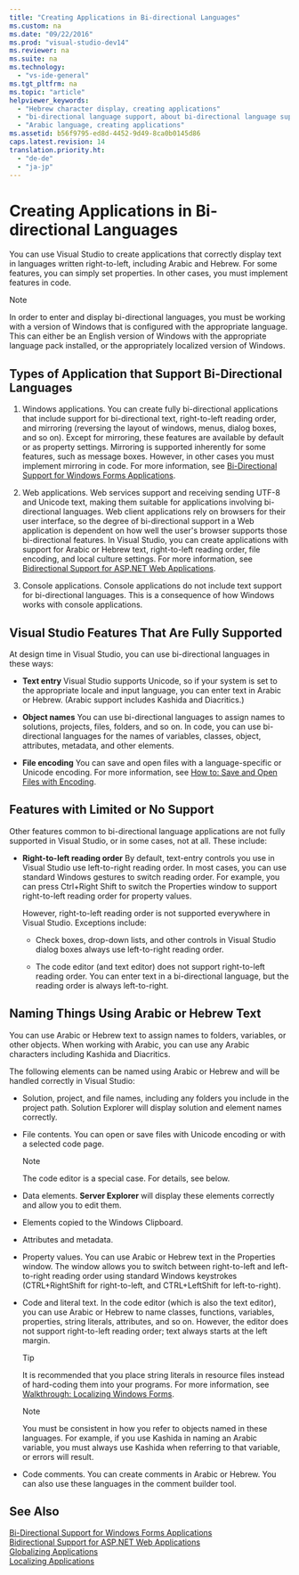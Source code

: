 ```yaml
---
title: "Creating Applications in Bi-directional Languages"
ms.custom: na
ms.date: "09/22/2016"
ms.prod: "visual-studio-dev14"
ms.reviewer: na
ms.suite: na
ms.technology: 
  - "vs-ide-general"
ms.tgt_pltfrm: na
ms.topic: "article"
helpviewer_keywords: 
  - "Hebrew character display, creating applications"
  - "bi-directional language support, about bi-directional language support"
  - "Arabic language, creating applications"
ms.assetid: b56f9795-ed8d-4452-9d49-8ca0b0145d86
caps.latest.revision: 14
translation.priority.ht: 
  - "de-de"
  - "ja-jp"
---
```

# Creating Applications in Bi-directional Languages
You can use Visual Studio to create applications that correctly display text in languages written right-to-left, including Arabic and Hebrew. For some features, you can simply set properties. In other cases, you must implement features in code.  
  
> [!NOTE]
>  In order to enter and display bi-directional languages, you must be working with a version of Windows that is configured with the appropriate language. This can either be an English version of Windows with the appropriate language pack installed, or the appropriately localized version of Windows.  
  
## Types of Application that Support Bi-Directional Languages  
  
1.  Windows applications. You can create fully bi-directional applications that include support for bi-directional text, right-to-left reading order, and mirroring (reversing the layout of windows, menus, dialog boxes, and so on). Except for mirroring, these features are available by default or as property settings. Mirroring is supported inherently for some features, such as message boxes. However, in other cases you must implement mirroring in code. For more information, see [Bi-Directional Support for Windows Forms Applications](assetId:///7b622fa4-f390-4e4d-b624-83a1917cccf2).  
  
2.  Web applications. Web services support and receiving sending UTF-8 and Unicode text, making them suitable for applications involving bi-directional languages. Web client applications rely on browsers for their user interface, so the degree of bi-directional support in a Web application is dependent on how well the user's browser supports those bi-directional features. In Visual Studio, you can create applications with support for Arabic or Hebrew text, right-to-left reading order, file encoding, and local culture settings. For more information, see [Bidirectional Support for ASP.NET Web Applications](assetId:///5576f9b1-9b86-41ef-8354-092d366bcd03).  
  
3.  Console applications. Console applications do not include text support for bi-directional languages. This is a consequence of how Windows works with console applications.  
  
## Visual Studio Features That Are Fully Supported  
 At design time in Visual Studio, you can use bi-directional languages in these ways:  
  
-   **Text entry** Visual Studio supports Unicode, so if your system is set to the appropriate locale and input language, you can enter text in Arabic or Hebrew. (Arabic support includes Kashida and Diacritics.)  
  
-   **Object names** You can use bi-directional languages to assign names to solutions, projects, files, folders, and so on. In code, you can use bi-directional languages for the names of variables, classes, object, attributes, metadata, and other elements.  
  
-   **File encoding** You can save and open files with a language-specific or Unicode encoding. For more information, see [How to: Save and Open Files with Encoding](../vs140/how-to--save-and-open-files-with-encoding.md).  
  
## Features with Limited or No Support  
 Other features common to bi-directional language applications are not fully supported in Visual Studio, or in some cases, not at all. These include:  
  
-   **Right-to-left reading order** By default, text-entry controls you use in Visual Studio use left-to-right reading order. In most cases, you can use standard Windows gestures to switch reading order. For example, you can press Ctrl+Right Shift to switch the Properties window to support right-to-left reading order for property values.  
  
     However, right-to-left reading order is not supported everywhere in Visual Studio. Exceptions include:  
  
    -   Check boxes, drop-down lists, and other controls in Visual Studio dialog boxes always use left-to-right reading order.  
  
    -   The code editor (and text editor) does not support right-to-left reading order. You can enter text in a bi-directional language, but the reading order is always left-to-right.  
  
## Naming Things Using Arabic or Hebrew Text  
 You can use Arabic or Hebrew text to assign names to folders, variables, or other objects. When working with Arabic, you can use any Arabic characters including Kashida and Diacritics.  
  
 The following elements can be named using Arabic or Hebrew and will be handled correctly in Visual Studio:  
  
-   Solution, project, and file names, including any folders you include in the project path. Solution Explorer will display solution and element names correctly.  
  
-   File contents. You can open or save files with Unicode encoding or with a selected code page.  
  
    > [!NOTE]
    >  The code editor is a special case. For details, see below.  
  
-   Data elements. **Server Explorer** will display these elements correctly and allow you to edit them.  
  
-   Elements copied to the Windows Clipboard.  
  
-   Attributes and metadata.  
  
-   Property values. You can use Arabic or Hebrew text in the Properties window. The window allows you to switch between right-to-left and left-to-right reading order using standard Windows keystrokes (CTRL+RightShift for right-to-left, and CTRL+LeftShift for left-to-right).  
  
-   Code and literal text. In the code editor (which is also the text editor), you can use Arabic or Hebrew to name classes, functions, variables, properties, string literals, attributes, and so on. However, the editor does not support right-to-left reading order; text always starts at the left margin.  
  
    > [!TIP]
    >  It is recommended that you place string literals in resource files instead of hard-coding them into your programs. For more information, see [Walkthrough: Localizing Windows Forms](assetId:///9a96220d-a19b-4de0-9f48-01e5d82679e5).  
  
    > [!NOTE]
    >  You must be consistent in how you refer to objects named in these languages. For example, if you use Kashida in naming an Arabic variable, you must always use Kashida when referring to that variable, or errors will result.  
  
-   Code comments. You can create comments in Arabic or Hebrew. You can also use these languages in the comment builder tool.  
  
## See Also  
 [Bi-Directional Support for Windows Forms Applications](assetId:///7b622fa4-f390-4e4d-b624-83a1917cccf2)   
 [Bidirectional Support for ASP.NET Web Applications](assetId:///5576f9b1-9b86-41ef-8354-092d366bcd03)   
 [Globalizing Applications](../vs140/globalizing-applications.md)   
 [Localizing Applications](../vs140/localizing-applications.md)